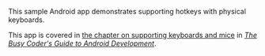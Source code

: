This sample Android app demonstrates
supporting hotkeys with physical keyboards.

This app is covered in 
[the chapter on supporting keyboards and mice](https://commonsware.com/Android/previews/keyboard-and-mouse-input)
in [*The Busy Coder's Guide to Android Development*](https://commonsware.com/Android/).

